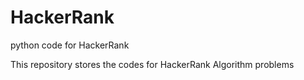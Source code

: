 # HackerRank
python code for HackerRank

This repository stores the codes for HackerRank Algorithm problems
